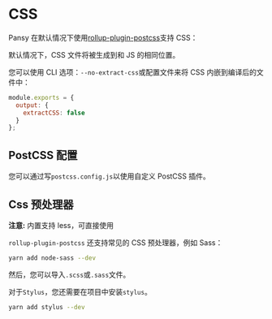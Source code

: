 # CSS

Pansy 在默认情况下使用[rollup-plugin-postcss](https://github.com/egoist/rollup-plugin-postcss)支持 CSS：

默认情况下，CSS 文件将被生成到和 JS 的相同位置。

您可以使用 CLI 选项：`--no-extract-css`或配置文件来将 CSS 内嵌到编译后的文件中：

```javascript
module.exports = {
  output: {
    extractCSS: false
  }
};
```

## PostCSS 配置

您可以通过写`postcss.config.js`以使用自定义 PostCSS 插件。

## Css 预处理器

**注意:** 内置支持 less，可直接使用

`rollup-plugin-postcss` 还支持常见的 CSS 预处理器，例如 Sass：

```bash
yarn add node-sass --dev
```

然后，您可以导入`.scss`或`.sass`文件。

对于`Stylus`，您还需要在项目中安装`stylus`。

```bash
yarn add stylus --dev
```
